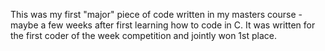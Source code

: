 This was my first "major" piece of code written in my masters course - maybe a few weeks after first learning how to code in C. It was written for the first coder of the week competition and jointly won 1st place.